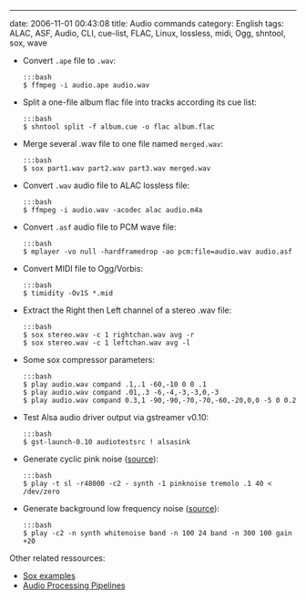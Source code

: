 ---
date: 2006-11-01 00:43:08
title: Audio commands
category: English
tags: ALAC, ASF, Audio, CLI, cue-list, FLAC, Linux, lossless, midi, Ogg, shntool, sox, wave

  * Convert `.ape` file to `.wav`:

        :::bash
        $ ffmpeg -i audio.ape audio.wav

  * Split a one-file album flac file into tracks according its cue list:

        :::bash
        $ shntool split -f album.cue -o flac album.flac

  * Merge several .wav file to one file named `merged.wav`:

        :::bash
        $ sox part1.wav part2.wav part3.wav merged.wav

  * Convert `.wav` audio file to ALAC lossless file:

        :::bash
        $ ffmpeg -i audio.wav -acodec alac audio.m4a

  * Convert `.asf` audio file to PCM wave file:

        :::bash
        $ mplayer -vo null -hardframedrop -ao pcm:file=audio.wav audio.asf

  * Convert MIDI file to Ogg/Vorbis:

        :::bash
        $ timidity -Ov1S *.mid

  * Extract the Right then Left channel of a stereo .wav file:

        :::bash
        $ sox stereo.wav -c 1 rightchan.wav avg -r
        $ sox stereo.wav -c 1 leftchan.wav avg -l

  * Some sox compressor parameters:

        :::bash
        $ play audio.wav compand .1,.1 -60,-10 0 0 .1
        $ play audio.wav compand .01,.3 -6,-4,-3,-3,0,-3
        $ play audio.wav compand 0.3,1 -90,-90,-70,-70,-60,-20,0,0 -5 0 0.2

  * Test Alsa audio driver output via gstreamer v0.10:

        :::bash
        $ gst-launch-0.10 audiotestsrc ! alsasink

  * Generate cyclic pink noise ([source](http://news.ycombinator.com/item?id=3547169)):

        :::bash
        $ play -t sl -r48000 -c2 - synth -1 pinknoise tremolo .1 40 <  /dev/zero

  * Generate background low frequency noise ([source](http://news.ycombinator.com/item?id=3547169)):

        :::bash
        $ play -c2 -n synth whitenoise band -n 100 24 band -n 300 100 gain +20

Other related ressources:

  * [Sox examples](http://linuxcommand.org/man_pages/soxexam1.html)
  * [Audio Processing Pipelines](http://linuxgazette.net/issue73/chung.html)

